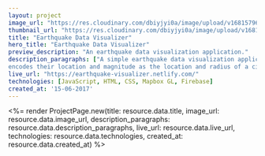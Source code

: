 ```yaml
---
layout: project
image_url: "https://res.cloudinary.com/dbiyjyi0a/image/upload/v1681579634/earthquake-visualizer.webp"
thumbnail_url: "https://res.cloudinary.com/dbiyjyi0a/image/upload/v1681579634/earthquake-visualizer-thumbnail.webp"
title: "Earthquake Data Visualizer"
hero_title: "Earthquake Data Visualizer"
preview_description: "An earthquake data visualization application."
description_paragraphs: ["A simple earthquake data visualization application that displays earthquakes from the last 24 hours and
encodes their location and magnitude as the location and radius of a circle."]
live_url: "https://earthquake-visualizer.netlify.com/"
technologies: [JavaScript, HTML, CSS, Mapbox GL, Firebase]
created_at: '15-06-2017'
---
```


<%= render ProjectPage.new(title: resource.data.title, image_url: resource.data.image_url, description_paragraphs: resource.data.description_paragraphs, live_url: resource.data.live_url, technologies: resource.data.technologies, created_at: resource.data.created_at) %>

